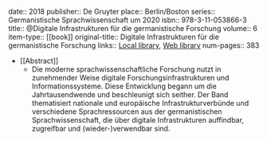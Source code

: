 date:: 2018
publisher:: De Gruyter
place:: Berlin/Boston
series:: Germanistische Sprachwissenschaft um 2020
isbn:: 978-3-11-053866-3
title:: @Digitale Infrastrukturen für die germanistische Forschung
volume:: 6
item-type:: [[book]]
original-title:: Digitale Infrastrukturen für die germanistische Forschung
links:: [Local library](zotero://select/groups/2386895/items/YN9LIFMM), [Web library](https://www.zotero.org/groups/2386895/items/YN9LIFMM)
num-pages:: 383

- [[Abstract]]
	- Die moderne sprachwissenschaftliche Forschung nutzt in zunehmender Weise digitale Forschungsinfrastrukturen und Informationssysteme. Diese Entwicklung begann um die Jahrtausendwende und beschleunigt sich seither. Der Band thematisiert nationale und europäische Infrastrukturverbünde und verschiedene Sprachressourcen aus der germanistischen Sprachwissenschaft, die über digitale Infrastrukturen auffindbar, zugreifbar und (wieder-)verwendbar sind.
